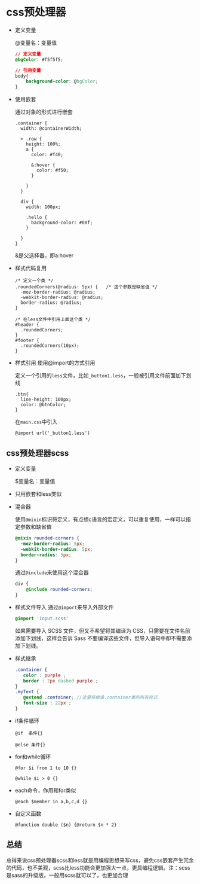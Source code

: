 # css预处理器

- 定义变量

  @变量名：变量值

  ```css
  // 定义变量
  @bgColor: #f5f5f5;
  
  // 引用变量
  body{
      background-color: @bgColor;
  }
  ```

  

- 使用嵌套

  通过对象的形式进行嵌套

  ```less
  .container {
    width: @containerWidth;
  
    > .row {
      height: 100%;
      a {
        color: #f40;
  
        &:hover {
          color: #f50;
        }
  
      }
    }
  
    div {
      width: 100px;
  
      .hello {
        background-color: #00f;
      }
  
    }
  }
  ```

  &是父选择器，即a:hover

- 样式代码复用

  ```less
  /* 定义一个类 */
  .roundedCorners(@radius: 5px) {   /* 这个参数是缺省值 */
    -moz-border-radius: @radius;
    -webkit-border-radius: @radius;
    border-radius: @radius;
  }
  ```

  ```less
  /* 在less文件中引用上面这个类 */
  #header {
    .roundedCorners;
  }
  #footer {
    .roundedCorners(10px);
  }
  ```

  

- 样式引用 使用@import的方式引用

  定义一个引用的`less`文件，比如`_button1.less`，一般被引用文件前面加下划线

  ```less
  .btn{
    line-height: 100px;
    color: @btnColor;
  }
  ```

  在`main.css`中引入

  `@import url('_button1.less')`

## css预处理器scss

- 定义变量

  $变量名：变量值

- 只用嵌套和less类似

- 混合器

  使用`@mixin`标识符定义，有点想c语言的宏定义，可以重复使用，一样可以指定参数和缺省值

  ```scss
  @mixin rounded-corners {
    -moz-border-radius: 5px;
    -webkit-border-radius: 5px;
    border-radius: 5px;
  }
  ```

  通过`@include`来使用这个混合器

  ```scss
  div {
      @include rounded-corners;
  }
  ```

- 样式文件导入  通过`@import`来导入外部文件

  ```scss
  @import 'input.scss'
  ```

  如果需要导入 SCSS 文件，但又不希望将其编译为 CSS，只需要在文件名前添加下划线，这样会告诉 Sass 不要编译这些文件，但导入语句中却不需要添加下划线。

- 样式继承

  ```scss
  .container {
     color : purple ;
     border : 2px dashed purple ;
  }
  .myText {
     @extend .container; //这里将继承.container类的所有样式
     font-size : 22px ;
  }
  ```

  

- if条件循环

  `@if  条件{}`

  `@else 条件{}`

- for和while循环

  `@for $i from 1 to 10 {}`

  `@while $i > 0 {}`

- each命令，作用和for类似

  `@each $member in a,b,c,d {}`

- 自定义函数

  `@function double ($n) {@return $n * 2}`

## 总结

总得来说css预处理器scss和less就是用编程思想来写css，避免css嵌套产生冗余的代码，也不美观，scss比less功能会更加强大一点，更具编程逻辑。注：scss是sass的升级版，一般用scss就可以了，也更加合理